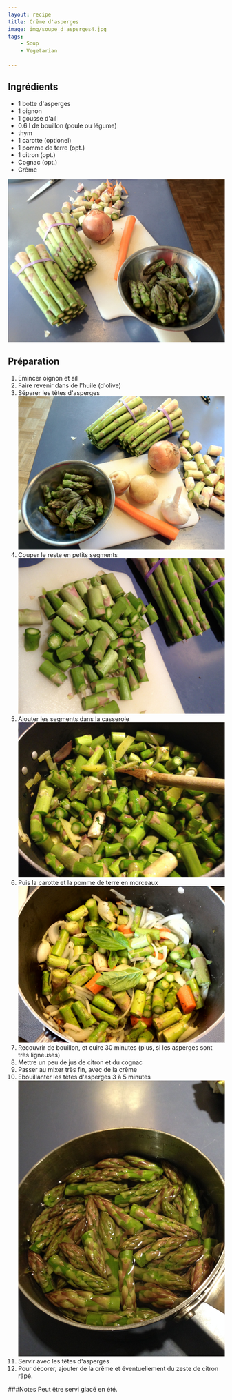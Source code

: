 ```yaml
---
layout: recipe
title: Crême d'asperges 
image: img/soupe_d_asperges4.jpg
tags:
    - Soup
    - Vegetarian

---
```


## Ingrédients

* 1 botte d'asperges
* 1 oignon
* 1 gousse d'ail
* 0.6 l de bouillon (poule ou légume)
* thym
* 1 carotte (optionel)
* 1 pomme de terre (opt.)
* 1 citron (opt.)
* Cognac (opt.)
* Crême  

![image](img/soupe_d_asperges5.jpg)

## Préparation
1. Emincer oignon et ail
2. Faire revenir dans de l'huile (d'olive)
3. Séparer les têtes d'asperges   
![image](img/soupe_d_asperges6.jpg)
4. Couper le reste en petits segments  
![image](img/soupe_d_asperges2.jpg)
5. Ajouter les segments dans la casserole   
![image](img/soupe_d_asperges3.jpg)
6. Puis la carotte et la pomme de terre en morceaux   
![image](img/soupe_d_asperges7.jpg)
7. Recouvrir de bouillon, et cuire 30 minutes (plus, si les asperges sont très ligneuses)
8. Mettre un peu de jus de citron et du cognac
9. Passer au mixer très fin, avec de la crême
10. Ebouillanter les têtes d'asperges 3 à 5 minutes   
![image](img/soupe_d_asperges1.jpg)
11. Servir avec les têtes d'asperges
12. Pour décorer, ajouter de la crême et éventuellement du zeste de citron râpé.

###Notes
Peut être servi glacé en été.


